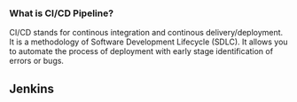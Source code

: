 ### What is CI/CD Pipeline?
CI/CD stands for continous integration and continous delivery/deployment.
It is a methodology of Software Development Lifecycle (SDLC).
It allows you to automate the process of deployment with early stage identification of errors or bugs.


## Jenkins

